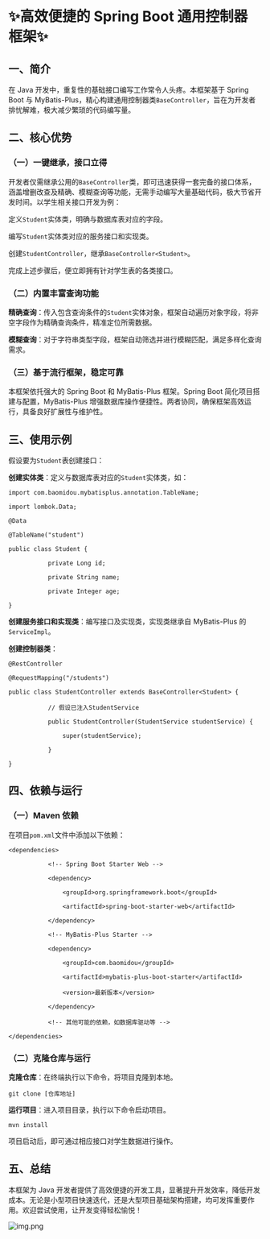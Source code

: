 # ✨高效便捷的 Spring Boot 通用控制器框架✨

## 一、简介

在 Java 开发中，重复性的基础接口编写工作常令人头疼。本框架基于 Spring Boot 与 MyBatis-Plus，精心构建通用控制器类`BaseController`，旨在为开发者排忧解难，极大减少繁琐的代码编写量。

## 二、核心优势

### （一）一键继承，接口立得

开发者仅需继承公用的`BaseController`类，即可迅速获得一套完备的接口体系，涵盖增删改查及精确、模糊查询等功能，无需手动编写大量基础代码，极大节省开发时间。以学生相关接口开发为例：

定义`Student`实体类，明确与数据库表对应的字段。

编写`Student`实体类对应的服务接口和实现类。

创建`StudentController`，继承`BaseController<Student>`。

完成上述步骤后，便立即拥有针对学生表的各类接口。

### （二）内置丰富查询功能

**精确查询**：传入包含查询条件的`Student`实体对象，框架自动遍历对象字段，将非空字段作为精确查询条件，精准定位所需数据。

**模糊查询**：对于字符串类型字段，框架自动筛选并进行模糊匹配，满足多样化查询需求。

### （三）基于流行框架，稳定可靠

本框架依托强大的 Spring Boot 和 MyBatis-Plus 框架。Spring Boot 简化项目搭建与配置，MyBatis-Plus 增强数据库操作便捷性。两者协同，确保框架高效运行，具备良好扩展性与维护性。

## 三、使用示例

假设要为`Student`表创建接口：

**创建实体类**：定义与数据库表对应的`Student`实体类，如：



```
import com.baomidou.mybatisplus.annotation.TableName;

import lombok.Data;

@Data

@TableName("student")

public class Student {

           private Long id;

           private String name;

           private Integer age;

}
```

**创建服务接口和实现类**：编写接口及实现类，实现类继承自 MyBatis-Plus 的`ServiceImpl`。

**创建控制器类**：



```
@RestController

@RequestMapping("/students")

public class StudentController extends BaseController<Student> {

           // 假设已注入StudentService

           public StudentController(StudentService studentService) {

               super(studentService);

           }

}
```

## 四、依赖与运行

### （一）Maven 依赖

在项目`pom.xml`文件中添加以下依赖：



```
<dependencies>

           <!-- Spring Boot Starter Web -->

           <dependency>

               <groupId>org.springframework.boot</groupId>

               <artifactId>spring-boot-starter-web</artifactId>

           </dependency>

           <!-- MyBatis-Plus Starter -->

           <dependency>

               <groupId>com.baomidou</groupId>

               <artifactId>mybatis-plus-boot-starter</artifactId>

               <version>最新版本</version>

           </dependency>

           <!-- 其他可能的依赖，如数据库驱动等 -->

</dependencies>
```

### （二）克隆仓库与运行

**克隆仓库**：在终端执行以下命令，将项目克隆到本地。



```
git clone [仓库地址]
```

**运行项目**：进入项目目录，执行以下命令启动项目。



```
mvn install
```

项目启动后，即可通过相应接口对学生数据进行操作。

## 五、总结

本框架为 Java 开发者提供了高效便捷的开发工具，显著提升开发效率，降低开发成本。无论是小型项目快速迭代，还是大型项目基础架构搭建，均可发挥重要作用。欢迎尝试使用，让开发变得轻松愉悦！

![img.png](readme/img/img.png)